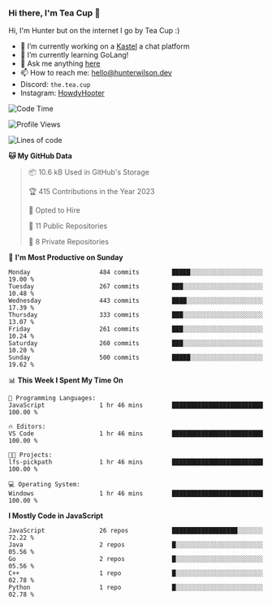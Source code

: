 ### Hi there, I'm Tea Cup 👋 

Hi, I'm Hunter but on the internet I go by Tea Cup :)

- 🔭 I’m currently working on a [Kastel](https://github.com/Kastelll) a chat platform
- 🌱 I’m currently learning GoLang!
- 💬 Ask me anything [here](https://github.com/TheTeaCup/TheTeaCup/issues)
- 📫 How to reach me: [hello@hunterwilson.dev](mailto:hello@hunterwilson.dev)
- Discord: `the.tea.cup`
- Instagram: [HowdyHooter](https://instagram.com/HowdyHooter)

<!--START_SECTION:waka-->
![Code Time](http://img.shields.io/badge/Code%20Time-322%20hrs%2051%20mins-blue)

![Profile Views](http://img.shields.io/badge/Profile%20Views-21-blue)

![Lines of code](https://img.shields.io/badge/From%20Hello%20World%20I%27ve%20Written-787.4%20thousand%20lines%20of%20code-blue)

**🐱 My GitHub Data** 

> 📦 10.6 kB Used in GitHub's Storage 
 > 
> 🏆 415 Contributions in the Year 2023
 > 
> 💼 Opted to Hire
 > 
> 📜 11 Public Repositories 
 > 
> 🔑 8 Private Repositories 
 > 
📅 **I'm Most Productive on Sunday** 

```text
Monday                   484 commits         █████░░░░░░░░░░░░░░░░░░░░   19.00 % 
Tuesday                  267 commits         ███░░░░░░░░░░░░░░░░░░░░░░   10.48 % 
Wednesday                443 commits         ████░░░░░░░░░░░░░░░░░░░░░   17.39 % 
Thursday                 333 commits         ███░░░░░░░░░░░░░░░░░░░░░░   13.07 % 
Friday                   261 commits         ███░░░░░░░░░░░░░░░░░░░░░░   10.24 % 
Saturday                 260 commits         ███░░░░░░░░░░░░░░░░░░░░░░   10.20 % 
Sunday                   500 commits         █████░░░░░░░░░░░░░░░░░░░░   19.62 % 
```


📊 **This Week I Spent My Time On** 

```text
💬 Programming Languages: 
JavaScript               1 hr 46 mins        █████████████████████████   100.00 % 

🔥 Editors: 
VS Code                  1 hr 46 mins        █████████████████████████   100.00 % 

🐱‍💻 Projects: 
lfs-pickpath             1 hr 46 mins        █████████████████████████   100.00 % 

💻 Operating System: 
Windows                  1 hr 46 mins        █████████████████████████   100.00 % 
```

**I Mostly Code in JavaScript** 

```text
JavaScript               26 repos            ██████████████████░░░░░░░   72.22 % 
Java                     2 repos             █░░░░░░░░░░░░░░░░░░░░░░░░   05.56 % 
Go                       2 repos             █░░░░░░░░░░░░░░░░░░░░░░░░   05.56 % 
C++                      1 repo              █░░░░░░░░░░░░░░░░░░░░░░░░   02.78 % 
Python                   1 repo              █░░░░░░░░░░░░░░░░░░░░░░░░   02.78 % 
```




<!--END_SECTION:waka-->
